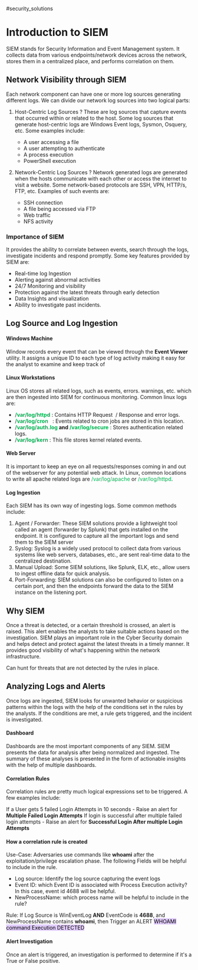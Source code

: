 #security_solutions
# Introduction to SIEM

SIEM stands for Security Information and Event Management system. It collects data from various endpoints/network devices across the network, stores them in a centralized place, and performs correlation on them. 

## Network Visibility through SIEM

Each network component can have one or more log sources generating different logs. We can divide our network log sources into two logical parts:

1. Host-Centric Log Sources 
?
	These are log sources that capture events that occurred within or related to the host. Some log sources that generate host-centric logs are Windows Event logs, Sysmon, Osquery, etc. Some examples include:
	
	- A user accessing a file 
	- A user attempting to authenticate
	- A process execution
	- PowerShell execution

2. Network-Centric Log Sources
?
	Network generated logs are generated when the hosts communicate with each other or access the internet to visit a website. Some network-based protocols are SSH, VPN, HTTP/s, FTP, etc. Examples of such events are:
	
	- SSH connection
	- A file being accessed via FTP
	- Web traffic
	- NFS activity

### Importance of SIEM

It provides the ability to correlate between events, search through the logs, investigate incidents and respond promptly. Some key features provided by SIEM are:

- Real-time log Ingestion
- Alerting against abnormal activities
- 24/7 Monitoring and visibility
- Protection against the latest threats through early detection
- Data Insights and visualization
- Ability to investigate past incidents.

## Log Source and Log Ingestion

#### Windows Machine

Window records every event that can be viewed through the **Event Viewer** utility. It assigns a unique ID to each type of log activity making it easy for the analyst to examine and keep track of

#### Linux Workstations

Linux OS stores all related logs, such as events, errors. warnings, etc. which are then ingested into SIEM for continuous monitoring. Common linux logs are:

- **<span style="color:rgb(0, 176, 80)">/var/log/httpd</span>** : Contains HTTP Request  / Response and error logs.
- **<span style="color:rgb(0, 176, 80)">/var/log/cron</span>**   : Events related to cron jobs are stored in this location.
- **<span style="color:rgb(0, 176, 80)">/var/log/auth.log</span> and <span style="color:rgb(0, 176, 80)">/var/log/secure</span>** : Stores authentication related logs.  
- **<span style="color:rgb(0, 176, 80)">/var/log/kern** </span>: This file stores kernel related events.

#### Web Server

It is important to keep an eye on all requests/responses coming in and out of the webserver for any potential web attack.  In Linux, common locations to write all apache related logs are <span style="color:rgb(0, 176, 80)">/var/log/apache</span> or <span style="color:rgb(0, 176, 80)">/var/log/httpd</span>.

#### Log Ingestion

Each SIEM has its own way of ingesting logs. Some common methods include:

1. Agent / Forwarder: These SIEM solutions provide a lightweight tool called an agent (forwarder by Splunk) that gets installed on the endpoint. It is configured to capture all the important logs and send them to the SIEM server
2. Syslog: Syslog is a widely used protocol to collect data from various systems like web servers, databases, etc., are sent real-time data to the centralized destination.
3. Manual Upload: Some SIEM solutions, like Splunk, ELK, etc., allow users to ingest offline data for quick analysis.
4. Port-Forwarding: SIEM solutions can also be configured to listen on a certain port, and then the endpoints forward the data to the SIEM instance on the listening port.

## Why SIEM

 Once a threat is detected, or a certain threshold is crossed, an alert is raised. This alert enables the analysts to take suitable actions based on the investigation. SIEM plays an important role in the Cyber Security domain and helps detect and protect against the latest threats in a timely manner. It provides good visibility of what's happening within the network infrastructure.

Can hunt for threats that are not detected by the rules in place.

## Analyzing Logs and Alerts

Once logs are ingested, SIEM looks for unwanted behavior or suspicious patterns within the logs with the help of the conditions set in the rules by the analysts. If the conditions are met, a rule gets triggered, and the incident is investigated.

#### Dashboard

Dashboards are the most important components of any SIEM. SIEM presents the data for analysis after being normalized and ingested. The summary of these analyses is presented in the form of actionable insights with the help of multiple dashboards.

#### Correlation Rules

Correlation rules are pretty much logical expressions set to be triggered. A few examples include:

If a User gets 5 failed Login Attempts in 10 seconds - Raise an alert for **Multiple Failed Login Attempts**
If login is successful after multiple failed login attempts - Raise an alert for **Successful Login After multiple Login Attempts**

#### How a correlation rule is created

Use-Case: Adversaries use commands like **whoami** after the exploitation/privilege escalation phase. The following Fields will be helpful to include in the rule.

- Log source: Identify the log source capturing the event logs
- Event ID: which Event ID is associated with Process Execution activity? In this case, event id 4688 will be helpful.
- NewProcessName: which process name will be helpful to include in the rule?

Rule: If Log Source is WinEventLog **AND** EventCode is **4688**, and NewProcessName contains **whoami**, then Trigger an ALERT <mark style="background: #D2B3FFA6;">WHOAMI command Execution DETECTED</mark>

#### Alert Investigation

Once an alert is triggered, an investigation is performed to determine if it's a True or False positive.
